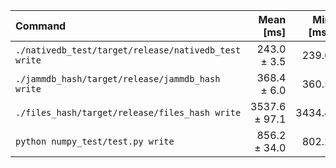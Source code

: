 | Command | Mean [ms] | Min [ms] | Max [ms] | Relative |
|:---|---:|---:|---:|---:|
| `./nativedb_test/target/release/nativedb_test write` | 243.0 ± 3.5 | 239.6 | 253.6 | 1.00 |
| `./jammdb_hash/target/release/jammdb_hash write` | 368.4 ± 6.0 | 360.5 | 376.6 | 1.52 ± 0.03 |
| `./files_hash/target/release/files_hash write` | 3537.6 ± 97.1 | 3434.4 | 3674.5 | 14.56 ± 0.45 |
| `python numpy_test/test.py write` | 856.2 ± 34.0 | 802.2 | 904.4 | 3.52 ± 0.15 |
